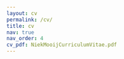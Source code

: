 ```yaml
---
layout: cv
permalink: /cv/
title: cv
nav: true
nav_order: 4
cv_pdf: NiekMooijCurriculumVitae.pdf
---
```

